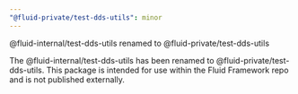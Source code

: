 ```yaml
---
"@fluid-private/test-dds-utils": minor
---
```


@fluid-internal/test-dds-utils renamed to @fluid-private/test-dds-utils

The @fluid-internal/test-dds-utils has been renamed to @fluid-private/test-dds-utils. This package is intended for use
within the Fluid Framework repo and is not published externally.
